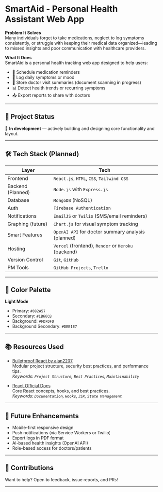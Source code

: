 # SmartAid - Personal Health Assistant Web App

**Problem It Solves**  
Many individuals forget to take medications, neglect to log symptoms consistently, or struggle with keeping their medical data organized—leading to missed insights and poor communication with healthcare providers.

**What It Does**  
SmartAid is a personal health tracking web app designed to help users:
- 📅 Schedule medication reminders
- 📝 Log daily symptoms or mood
- 📄 Store doctor visit summaries (document scanning in progress)
- 📊 Detect health trends or recurring symptoms
- 📤 Export reports to share with doctors

---

## 🚧 Project Status

🔧 **In development** — actively building and designing core functionality and layout.

---

## 🛠 Tech Stack (Planned)

| Layer             | Tech                                                |
|------------------|-----------------------------------------------------|
| Frontend          | `React.js`, `HTML`, `CSS`, `Tailwind CSS`          |
| Backend (Planned) | `Node.js` with `Express.js`                        |
| Database          | `MongoDB` (NoSQL)                                  |
| Auth              | `Firebase Authentication`                          |
| Notifications     | `EmailJS` or `Twilio` (SMS/email reminders)        |
| Graphing (future) | `Chart.js` for visual symptom tracking             |
| Smart Features    | `OpenAI API` for doctor summary analysis (planned) |
| Hosting           | `Vercel` (frontend), `Render` or `Heroku` (backend)|
| Version Control   | `Git`, `GitHub`                                     |
| PM Tools          | `GitHub Projects`, `Trello`                         |

---

## 🎨 Color Palette

**Light Mode**  
- Primary: `#082A57`  
- Secondary: `#1B66CB`  
- Background: `#FDFDFD`  
- Background Secondary: `#DEE1E7`

---

## 📚 Resources Used

- [Bulletproof React by alan2207](https://github.com/alan2207/bulletproof-react)  
  Modular project structure, security best practices, and performance tips.  
  _Keywords: `Project Structure`, `Best Practices`, `Maintainability`_

- [React Official Docs](https://react.dev/)  
  Core React concepts, hooks, and best practices.  
  _Keywords: `Documentation`, `Hooks`, `JSX`, `State Management`_

---

## 📌 Future Enhancements

- Mobile-first responsive design
- Push notifications (via Service Workers or Twilio)
- Export logs in PDF format
- AI-based health insights (OpenAI API)
- Role-based access for doctors/patients

---

## 🙌 Contributions

Want to help? Open to feedback, issue reports, and PRs!

---

